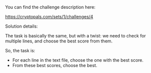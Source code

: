 You can find the challenge description here:

https://cryptopals.com/sets/1/challenges/4

Solution details:

The task is basically the same, but with a twist: we need to check for multiple lines, and choose the best score from them.

So, the task is:

- For each line in the text file, choose the one with the best score.
- From these best scores, choose the best.